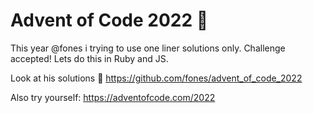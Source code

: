 # Advent of Code 2022 🎄

  This year @fones i trying to use one liner solutions only.
  Challenge accepted! Lets do this in Ruby and JS.

  Look at his solutions :link: https://github.com/fones/advent_of_code_2022

  Also try yourself: https://adventofcode.com/2022
